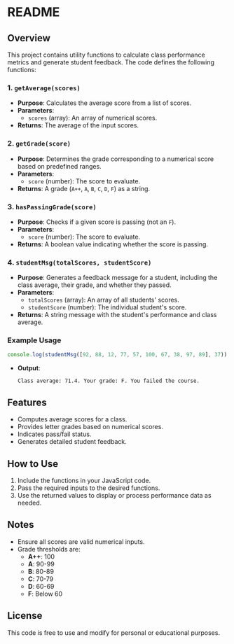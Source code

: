 # README

## Overview
This project contains utility functions to calculate class performance metrics and generate student feedback. The code defines the following functions:

### 1. `getAverage(scores)`
- **Purpose**: Calculates the average score from a list of scores.
- **Parameters**:
  - `scores` (array): An array of numerical scores.
- **Returns**: The average of the input scores.

### 2. `getGrade(score)`
- **Purpose**: Determines the grade corresponding to a numerical score based on predefined ranges.
- **Parameters**:
  - `score` (number): The score to evaluate.
- **Returns**: A grade (`A++`, `A`, `B`, `C`, `D`, `F`) as a string.

### 3. `hasPassingGrade(score)`
- **Purpose**: Checks if a given score is passing (not an `F`).
- **Parameters**:
  - `score` (number): The score to evaluate.
- **Returns**: A boolean value indicating whether the score is passing.

### 4. `studentMsg(totalScores, studentScore)`
- **Purpose**: Generates a feedback message for a student, including the class average, their grade, and whether they passed.
- **Parameters**:
  - `totalScores` (array): An array of all students' scores.
  - `studentScore` (number): The individual student's score.
- **Returns**: A string message with the student's performance and class average.

### Example Usage
```javascript
console.log(studentMsg([92, 88, 12, 77, 57, 100, 67, 38, 97, 89], 37));
```
- **Output**:
  ```
  Class average: 71.4. Your grade: F. You failed the course.
  ```

## Features
- Computes average scores for a class.
- Provides letter grades based on numerical scores.
- Indicates pass/fail status.
- Generates detailed student feedback.

## How to Use
1. Include the functions in your JavaScript code.
2. Pass the required inputs to the desired functions.
3. Use the returned values to display or process performance data as needed.

## Notes
- Ensure all scores are valid numerical inputs.
- Grade thresholds are:
  - **A++**: 100
  - **A**: 90-99
  - **B**: 80-89
  - **C**: 70-79
  - **D**: 60-69
  - **F**: Below 60

## License
This code is free to use and modify for personal or educational purposes.

